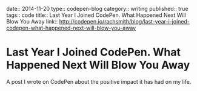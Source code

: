 date:: 2014-11-20
type:: codepen-blog
category:: writing
published:: true
tags:: code
title:: Last Year I Joined CodePen. What Happened Next Will Blow You Away
link:: http://codepen.io/rachsmith/blog/last-year-i-joined-codepen-what-happened-next-will-blow-you-away

# Last Year I Joined CodePen. What Happened Next Will Blow You Away

A post I wrote on CodePen about the positive impact it has had on my life.
